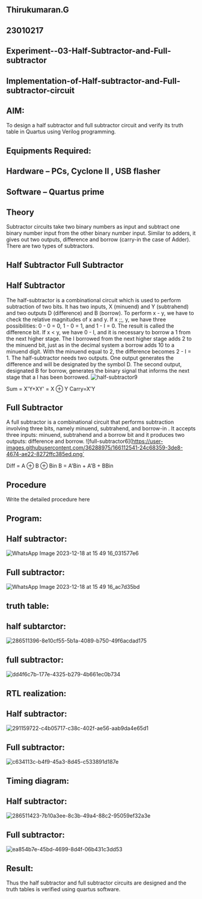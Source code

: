 ## Thirukumaran.G
## 23010217

## Experiment--03-Half-Subtractor-and-Full-subtractor
## Implementation-of-Half-subtractor-and-Full-subtractor-circuit
## AIM:
To design a half subtractor and full subtractor circuit and verify its truth table in Quartus using Verilog programming.

## Equipments Required:
## Hardware – PCs, Cyclone II , USB flasher
## Software – Quartus prime
## Theory
Subtractor circuits take two binary numbers as input and subtract one binary number input from the other binary number input. Similar to adders, it gives out two outputs, difference and borrow (carry-in the case of Adder). There are two types of subtractors.

## Half Subtractor Full Subtractor
## Half Subtractor
The half-subtractor is a combinational circuit which is used to perform subtraction of two bits. It has two inputs, X (minuend) and Y (subtrahend) and two outputs D (difference) and B (borrow). To perform x - y, we have to check the relative magnitudes of x and y. If x ;;, y, we have three possibilities: 0 - 0 = 0, 1 - 0 = 1, and 1 - I = 0. The result is called the difference bit. If x < y, we have 0 - I, and it is necessary to borrow a 1 from the next higher stage. The I borrowed from the next higher stage adds 2 to the minuend bit, just as in the decimal system a borrow adds 10 to a minuend digit. With the minuend equal to 2, the difference becomes 2 - I = 1. The half-subtractor needs two outputs. One output generates the difference and will be designated by the symbol D. The second output, designated B for borrow, generates the binary signal that informs the next stage that a I has been borrowed.
![half-subtractor9](https://user-images.githubusercontent.com/36288975/166112538-58c3bc7c-ee5d-4e6a-ac8d-8e8328efe27a.png)


Sum = X'Y+XY' = X ⊕ Y
Carry=X'Y

## Full Subtractor
A full subtractor is a combinational circuit that performs subtraction involving three bits, namely minuend, subtrahend, and borrow-in . It accepts three inputs: minuend, subtrahend and a borrow bit and it produces two outputs: difference and borrow. 
  ![full-subtractor6](https://user-images.githubusercontent.com/36288975/166112541-24c68359-3de8-4674-ae22-8272ffc385ed.png`


Diff = A ⊕ B ⊕ Bin B = A'Bin + A'B + BBin

## Procedure
Write the detailed procedure here 


## Program:
 

## Half subtractor:


![WhatsApp Image 2023-12-18 at 15 49 16_031577e6](https://github.com/23010217/Experiment--03-Half-Subtractor-and-Full-subtractor/assets/154016053/dc3623de-8f29-4d3a-8547-bc4ff8b6ab95)

## Full subtractor:


![WhatsApp Image 2023-12-18 at 15 49 16_ac7d35bd](https://github.com/23010217/Experiment--03-Half-Subtractor-and-Full-subtractor/assets/154016053/ff455f73-5cd1-4b94-8b13-1cab5a8c389c)


## truth table:


## half subtarctor:

![286511396-8e10cf55-5b1a-4089-b750-49f6acdad175](https://github.com/23010217/Experiment--03-Half-Subtractor-and-Full-subtractor/assets/154016053/4ebd1000-21e9-493c-97aa-fce7dff4d71f)







## full subtractor:



![dd4f6c7b-177e-4325-b279-4b661ec0b734](https://github.com/23010217/Experiment--03-Half-Subtractor-and-Full-subtractor/assets/154016053/5a261251-f062-4811-9fbf-1b632fcf8b12)




##  RTL realization:



## Half subtractor:


![291159722-c4b05717-c38c-402f-ae56-aab9da4e65d1](https://github.com/23010217/Experiment--03-Half-Subtractor-and-Full-subtractor/assets/154016053/d1fa8040-f6ac-4186-ba64-ea05932d00ae)



## Full subtractor:


![c634113c-b4f9-45a3-8d45-c533891d187e](https://github.com/23010217/Experiment--03-Half-Subtractor-and-Full-subtractor/assets/154016053/88dc45f1-692e-4929-af90-5bd82fcd6d19)


## Timing diagram:



## Half subtractor:


![286511423-7b10a3ee-8c3b-49a4-88c2-95059ef32a3e](https://github.com/23010217/Experiment--03-Half-Subtractor-and-Full-subtractor/assets/154016053/89d79d23-ae51-40bf-b2b9-954e405c12e6)




## Full subtractor:


![ea854b7e-45bd-4699-8d4f-06b431c3dd53](https://github.com/23010217/Experiment--03-Half-Subtractor-and-Full-subtractor/assets/154016053/b6e45c11-e74a-49e5-a07e-2ebad5cfcc7c)






## Result:
Thus the half subtractor and full subtractor circuits are designed and the truth tables is verified using quartus software.
